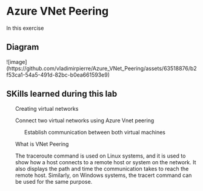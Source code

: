 <h1>Azure VNet Peering</h1>

In this exercise


<h2>Diagram</h2>
![image](https://github.com/vladimirpierre/Azure_VNet_Peering/assets/63518876/b2f53ca1-54a5-491d-82bc-b0ea661593e9)

<h2>SKills learned during this lab</h2>

<ol>Creating virtual networks</ol>
<ol>Connect two virtual networks using Azure Vnet peering</ol>
<ol><Deploy virtual machines into each virtual network</ol>
<ol>Establish communication between both virtual machines</ol>

What is VNet Peering 

The traceroute command is used on Linux systems, and it is used to show how a host connects to a remote host or system on the network. It also displays the path and time the communication takes to reach the remote host. Similarly, on Windows systems, the tracert command can be used for the same purpose.


